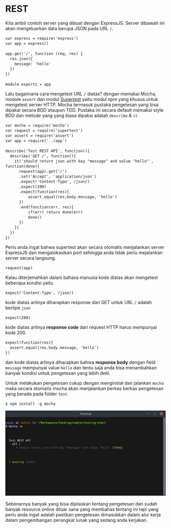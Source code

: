 # REST

Kita ambil contoh server yang dibuat dengan ExpressJS. Server dibawah ini akan mengeluarkan data berupa JSON pada URL `/`.

```text
var express = require('express')
var app = express()

app.get('/', function (req, res) {
  res.json({
    message: 'hello'
  })
})

module.exports = app
```

Lalu bagaimana cara mengetest URL `/` diatas? dengan memakai Mocha, module `assert` dan modul [Supertest](https://github.com/visionmedia/supertest) yaitu modul npm yang khusus untuk mengetest server HTTP. Mocha termasuk pustaka pengetesan yang bisa dipakai secara BDD ataupun TDD. Pustaka ini secara default memakai style BDD dan metode yang yang biasa dipakai adalah `describe` & `it`.

```text
var mocha = require('mocha')
var request = require('supertest')
var assert = require('assert')
var app = require('../app')

describe('Test REST API', function(){
  describe('GET /', function(){
    it('should return json with key "message" and value "hello"', function(done){
      request(app).get('/')
      .set('Accept', 'application/json')
      .expect('Content-Type', /json/)
      .expect(200)
      .expect(function(res){
          assert.equal(res.body.message, 'hello')
      })
      .end(function(err, res){
          if(err) return done(err)
          done()
      })
    })
  })
})
```

Perlu anda ingat bahwa supertest akan secara otomatis menjalankan server ExpressJS dan mengalokasikan port sehingga anda tidak perlu mejalankan server secara langsung.

```text
request(app)
```

Kalau diterjemahkan dalam bahasa manusia kode diatas akan mengetest beberapa kondisi yaitu

```text
expect('Content-Type', /json/)
```

kode diatas artinya diharapkan response dari GET untuk URL `/` adalah bertipe `json`

```text
expect(200)
```

kode diatas artinya **response code** dari request HTTP harus mempunyai kode 200.

```text
expect(function(res){
  assert.equal(res.body.message, 'hello')
})
```

dan kode diatas artinya diharapkan bahwa **response body** dengan field `message` mempunyai value `hello` dan tentu saja anda bisa menambahkan banyak kondisi untuk pengetesan yang lebih detil.

Untuk melakukan pengetesan cukup dengan menginstal dan jalankan `mocha` maka secara otomatis mocha akan menjalankan berkas berkas pengetesan yang berada pada folder `test`.

```text
$ npm install -g mocha
```

![](../.gitbook/assets/testing-mocha.png)

Sebenarnya banyak yang bisa dijelaskan tentang pengetesan dan sudah banyak resource online diluar sana yang membahas tentang ini tapi yang perlu anda ingat adalah pastikan pengetesan dimasukkan dalam alur kerja dalam pengembangan perangkat lunak yang sedang anda kerjakan.


